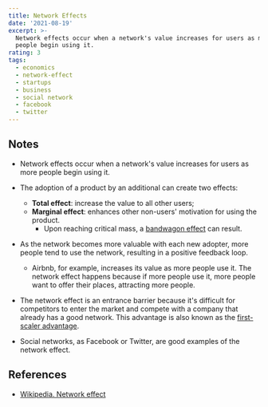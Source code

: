 ```yaml
---
title: Network Effects
date: '2021-08-19'
excerpt: >-
  Network effects occur when a network's value increases for users as more
  people begin using it.
rating: 3
tags:
  - economics
  - network-effect
  - startups
  - business
  - social network
  - facebook
  - twitter
---
```


## Notes

- Network effects occur when a network's value increases for users as more people begin using it.

- The adoption of a product by an additional can create two effects:

  - **Total effect**: increase the value to all other users;
  - **Marginal effect**: enhances other non-users' motivation for using the product.
    - Upon reaching critical mass, a [bandwagon effect](/zettel/bandwagon-effect) can result.

- As the network becomes more valuable with each new adopter, more people tend to use the network, resulting in a positive feedback loop.

  - Airbnb, for example, increases its value as more people use it. The network effect happens because if more people use it, more people want to offer their places, attracting more people.

- The network effect is an entrance barrier because it's difficult for competitors to enter the market and compete with a company that already has a good network. This advantage is also known as the [first-scaler advantage](/zettel/first-scaler-advantage).

- Social networks, as Facebook or Twitter, are good examples of the network effect.

## References

- [Wikipedia. Network effect](https://en.wikipedia.org/wiki/Network_effect)
